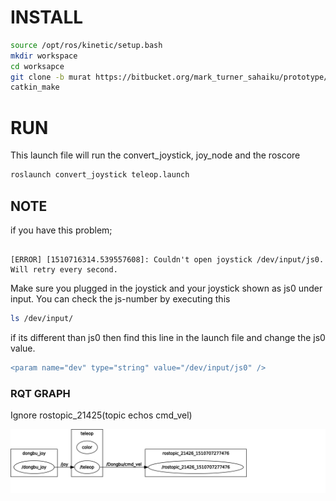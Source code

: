 # INSTALL

``` bash 
source /opt/ros/kinetic/setup.bash
mkdir workspace
cd worksapce
git clone -b murat https://bitbucket.org/mark_turner_sahaiku/prototype/src
catkin_make
```
# RUN
This launch file will run the  convert_joystick, joy_node and the roscore

``` bash 
roslaunch convert_joystick teleop.launch
```
## NOTE
if you have this problem;
```

[ERROR] [1510716314.539557608]: Couldn't open joystick /dev/input/js0. Will retry every second.
```
Make sure you plugged in the joystick and your joystick shown as js0 under input.
You can check the js-number by executing this
``` bash 
ls /dev/input/
```
if its different than js0 then find this line in the launch file and change the js0 value.
```diff
<param name="dev" type="string" value="/dev/input/js0" />
```


### RQT GRAPH

Ignore rostopic_21425(topic echos cmd_vel)

<img src="/rosgraph.svg">

